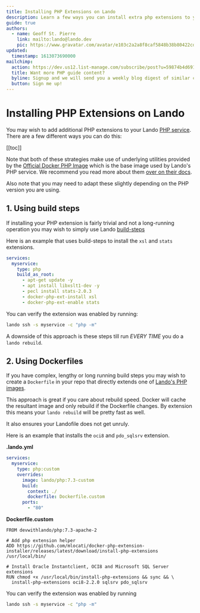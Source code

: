```yaml
---
title: Installing PHP Extensions on Lando
description: Learn a few ways you can install extra php extensions to your Lando PHP service
guide: true
authors:
  - name: Geoff St. Pierre
    link: mailto:lando@lando.dev
    pic: https://www.gravatar.com/avatar/e103c2a2a8f8caf5848b38b80422cdd9
updated:
  timestamp: 1613073690000
mailchimp:
  action: https://dev.us12.list-manage.com/subscribe/post?u=59874b4d6910fa65e724a4648&amp;id=613837077f
  title: Want more PHP guide content?
  byline: Signup and we will send you a weekly blog digest of similar content to keep you satiated.
  button: Sign me up!
---
```


# Installing PHP Extensions on Lando

You may wish to add additional PHP extensions to your Lando [PHP service](https://docs.lando.dev/plugins/php). There are a few different ways you can do this:

[[toc]]

Note that both of these strategies make use of underlying utilities provided by the [Official Docker PHP Image](https://hub.docker.com/_/php) which is the base image used by Lando's PHP service. We recommend you read more about them [over on their docs](https://hub.docker.com/_/php).

Also note that you may need to adapt these slightly depending on the PHP version you are using.

## 1. Using build steps

If installing your PHP extension is fairly trivial and not a long-running operation you may wish to simply use Lando [build-steps](https://docs.lando.dev/core/v3/services/lando.html#build-steps)

Here is an example that uses build-steps to install the `xsl` and `stats` extensions.

```yaml
services:
  myservice:
    type: php
    build_as_root:
      - apt-get update -y
      - apt install libxslt1-dev -y
      - pecl install stats-2.0.3
      - docker-php-ext-install xsl
      - docker-php-ext-enable stats
```

You can verify the extension was enabled by running:

```bash
lando ssh -s myservice -c "php -m"
```

A downside of this approach is these steps till run _EVERY TIME_ you do a `lando rebuild`.

## 2. Using Dockerfiles

If you have complex, lengthy or long running build steps you may wish to create a `Dockerfile` in your repo that directly extends one of [Lando's PHP images](https://hub.docker.com/r/devwithlando/php/tags).

This approach is great if you care about rebuild speed. Docker will cache the resultant image and only rebuild if the Dockerfile changes. By extension this means your `lando rebuild` will be pretty fast as well.

It also ensures your Landofile does not get unruly.

Here is an example that installs the `oci8` and `pdo_sqlsrv` extension.

**.lando.yml**

```yaml
services:
  myservice:
    type: php:custom
    overrides:
      image: lando/php:7.3-custom
      build:
        context: ./
        dockerfile: Dockerfile.custom
      ports:
        - "80"
```

**Dockerfile.custom**

```docker
FROM devwithlando/php:7.3-apache-2

# Add php extension helper
ADD https://github.com/mlocati/docker-php-extension-installer/releases/latest/download/install-php-extensions /usr/local/bin/

# Install Oracle Instantclient, OCI8 and Microsoft SQL Server extensions
RUN chmod +x /usr/local/bin/install-php-extensions && sync && \
  install-php-extensions oci8-2.2.0 sqlsrv pdo_sqlsrv
```

You can verify the extension was enabled by running

```bash
lando ssh -s myservice -c "php -m"
```
